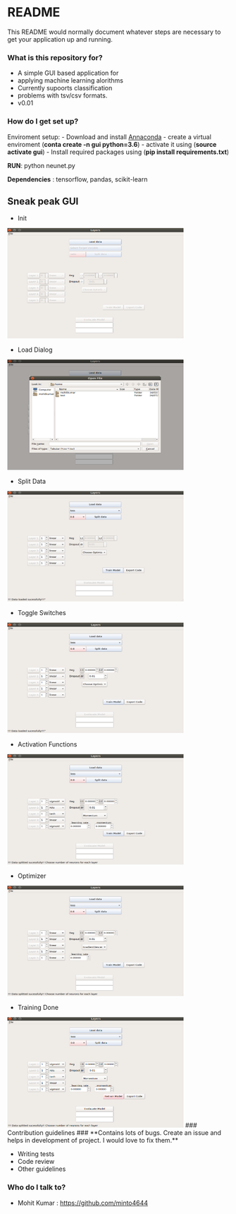 # README #

This README would normally document whatever steps are necessary to get your application up and running.

### What is this repository for? ###

* A simple GUI based application for 
* applying machine learning alorithms
* Currently supoorts classification 
* problems with tsv/csv formats. 
* v0.01

### How do I get set up? ###
Enviroment setup:
	- Download and install [Annaconda](https://www.anaconda.com/download/)
	- create a virtual enviroment (**conta create -n gui python=3.6**)
	- activate it using (**source activate gui**)
	- Install required packages using (**pip install requirements.txt**)	

**RUN**: python neunet.py

**Dependencies** : tensorflow, pandas, scikit-learn


## Sneak peak GUI ##

* Init 
<img src="imgs/init.png" alt="alt text" width="400" height="250">

* Load Dialog
<img src="imgs/load_dialog.png" alt="alt text" width="400" height="250">

* Split Data
<img src="imgs/split_data.png" alt="alt text" width="400" height="250">

* Toggle Switches
<img src="imgs/switches.png" alt="alt text" width="400" height="250">

* Activation Functions
<img src="imgs/activation_fns.png" alt="alt text" width="400" height="250">

* Optimizer
<img src="imgs/optimizer_1.png" alt="alt text" width="400" height="250">

* Training Done
<img src="imgs/training_complete.png" alt="alt text" width="400" height="250">
### Contribution guidelines ###
**Contains lots of bugs. Create an issue and helps in development of project. I would love to fix them.**

* Writing tests
* Code review
* Other guidelines

### Who do I talk to? ###

* Mohit Kumar : https://github.com/minto4644

